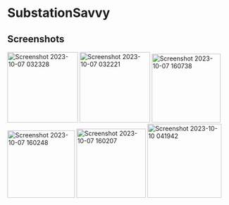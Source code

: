 # SubstationSavvy
## Screenshots

<img width="160" alt="Screenshot 2023-10-07 032328" src="https://github.com/firsty-first/SubstationSavvy/assets/71409257/7b28eb9e-e720-4de2-81b3-acdf29f4ee73">
<img width="160" alt="Screenshot 2023-10-07 032221" src="https://github.com/firsty-first/SubstationSavvy/assets/71409257/f6b4d0ca-5939-4be9-acfe-38b8f28479b1">
<img width="156" alt="Screenshot 2023-10-07 160738" src="https://github.com/firsty-first/SubstationSavvy/assets/71409257/56a1d187-d06b-470c-a375-b19212256a13">
<img width="153" alt="Screenshot 2023-10-07 160248" src="https://github.com/firsty-first/SubstationSavvy/assets/71409257/2708de43-c6d6-4d9a-a943-89cea355b6de">
<img width="157" alt="Screenshot 2023-10-07 160207" src="https://github.com/firsty-first/SubstationSavvy/assets/71409257/628a1a80-7331-43d9-95fa-86cd617658fc">
<img width="168" alt="Screenshot 2023-10-10 041942" src="https://github.com/firsty-first/SubstationSavvy/assets/71409257/3871e908-1ec1-4a9a-9e02-97d34e2683b8">
